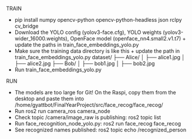 TRAIN
- pip install numpy opencv-python opencv-python-headless json rclpy cv_bridge
- Download the YOLO config (yolov3-face.cfg), YOLO weights (yolov3-wider_16000.weights), OpenFace model (openface_nn4.small2.v1.t7) + update the paths in train_face_embeddings_yolo.py
- Make sure the training data directory is like this + update the path in train_face_embeddings_yolo.py
dataset/
├── Alice/
│   ├── alice1.jpg
│   ├── alice2.jpg
├── Bob/
│   ├── bob1.jpg
│   ├── bob2.jpg
- Run train_face_embeddings_yolo.py

RUN
- The models are too large for Git! On the Raspi, copy them from the desktop and paste them into /home/gyattbot/FinalYearProject/src/face_recog/face_recog/
- Run ros2 run camera_ros camera_node
- Check topic /camera/image_raw is publishing: ros2 topic list
- Run face_recognition_node_yolo.py: ros2 run face_recog face_recog
- See recognized names published: ros2 topic echo /recognized_person